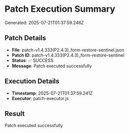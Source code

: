 # Patch Execution Summary
Generated: 2025-07-21T01:37:59.246Z

## Patch Details
- **File**: patch-v1.4.333(P2.4.3)_form-restore-sentinel.json
- **Patch ID**: patch-v1.4.333(P2.4.3)_form-restore-sentinel
- **Status**: ✅ SUCCESS
- **Message**: Patch executed successfully

## Execution Details
- **Timestamp**: 2025-07-21T01:37:59.241Z
- **Executor**: patch-executor.js

## Result
Patch executed successfully

